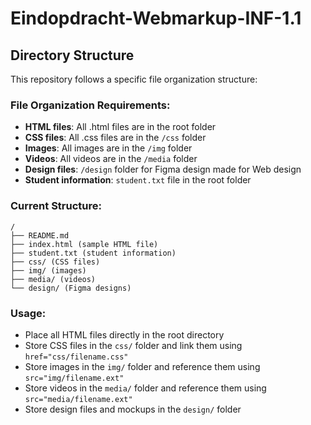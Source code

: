 # Eindopdracht-Webmarkup-INF-1.1

## Directory Structure

This repository follows a specific file organization structure:

### File Organization Requirements:

- **HTML files**: All .html files are in the root folder
- **CSS files**: All .css files are in the `/css` folder  
- **Images**: All images are in the `/img` folder
- **Videos**: All videos are in the `/media` folder
- **Design files**: `/design` folder for Figma design made for Web design
- **Student information**: `student.txt` file in the root folder

### Current Structure:
```
/
├── README.md
├── index.html (sample HTML file)
├── student.txt (student information)
├── css/ (CSS files)
├── img/ (images)
├── media/ (videos)
└── design/ (Figma designs)
```

### Usage:
- Place all HTML files directly in the root directory
- Store CSS files in the `css/` folder and link them using `href="css/filename.css"`
- Store images in the `img/` folder and reference them using `src="img/filename.ext"`
- Store videos in the `media/` folder and reference them using `src="media/filename.ext"`
- Store design files and mockups in the `design/` folder